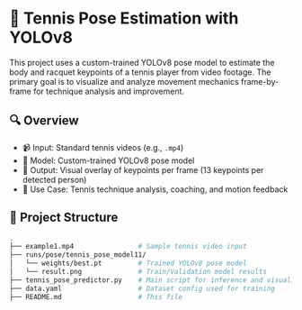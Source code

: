 # 🎾 Tennis Pose Estimation with YOLOv8

This project uses a custom-trained YOLOv8 pose model to estimate the body and racquet keypoints of a tennis player from video footage. The primary goal is to visualize and analyze movement mechanics frame-by-frame for technique analysis and improvement.

## 🔍 Overview

- 📹 Input: Standard tennis videos (e.g., `.mp4`)
- 🤖 Model: Custom-trained YOLOv8 pose model
- 🧠 Output: Visual overlay of keypoints per frame (13 keypoints per detected person)
- 🎯 Use Case: Tennis technique analysis, coaching, and motion feedback

## 📁 Project Structure

```bash
.
├── example1.mp4                # Sample tennis video input
├── runs/pose/tennis_pose_model11/
│   └── weights/best.pt         # Trained YOLOv8 pose model
│   └── result.png              # Train/Validation model results
├── tennis_pose_predictor.py    # Main script for inference and visualization
├── data.yaml                   # Dataset config used for training
├── README.md                   # This file

